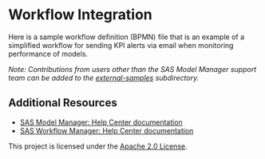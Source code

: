 # Workflow Integration

Here is a sample workflow definition (BPMN) file that is an example of a simplified workflow for sending KPI alerts via email when monitoring performance of models.

_Note: Contributions from users other than the SAS Model Manager support team can be added to the [external-samples](external-samples) subdirectory._

## Additional Resources

* [SAS Model Manager: Help Center documentation](http://documentation.sas.com/?cdcId=mdlmgrcdc&cdcVersion=default)
* [SAS Workflow Manager: Help Center documentation](https://documentation.sas.com/?cdcId=wfscdc&cdcVersion=default)

This project is licensed under the [Apache 2.0 License](../../LICENSE).
